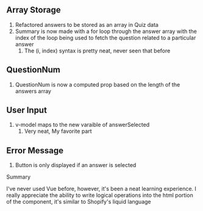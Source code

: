 ## Array Storage
   1. Refactored answers to be stored as an array in Quiz data
   2. Summary is now made with a for loop through the answer array with the index of the loop being used to fetch the question related to a particular answer
      1. The (i, index) syntax is pretty neat, never seen that before
## QuestionNum
   1. QuestionNum is now a computed prop based on the length of the answers array
## User Input
   1. v-model maps to the new varaible of answerSelected
      1. Very neat, My favorite part
## Error Message
   1. Button is only displayed if an answer is selected

Summary

I've never used Vue before, however, it's been a neat learning experience. I really appreciate the ability to write logical operations into the html portion of the component, it's similar to Shopify's liquid language
